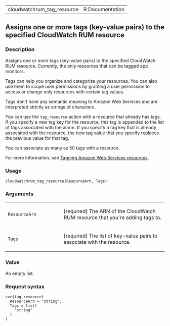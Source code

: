 <table style="width: 100%;">
<tbody>
<tr class="odd">
<td>cloudwatchrum_tag_resource</td>
<td style="text-align: right;">R Documentation</td>
</tr>
</tbody>
</table>

## Assigns one or more tags (key-value pairs) to the specified CloudWatch RUM resource

### Description

Assigns one or more tags (key-value pairs) to the specified CloudWatch
RUM resource. Currently, the only resources that can be tagged app
monitors.

Tags can help you organize and categorize your resources. You can also
use them to scope user permissions by granting a user permission to
access or change only resources with certain tag values.

Tags don't have any semantic meaning to Amazon Web Services and are
interpreted strictly as strings of characters.

You can use the `tag_resource` action with a resource that already has
tags. If you specify a new tag key for the resource, this tag is
appended to the list of tags associated with the alarm. If you specify a
tag key that is already associated with the resource, the new tag value
that you specify replaces the previous value for that tag.

You can associate as many as 50 tags with a resource.

For more information, see [Tagging Amazon Web Services
resources](https://docs.aws.amazon.com/tag-editor/latest/userguide/tagging.html).

### Usage

    cloudwatchrum_tag_resource(ResourceArn, Tags)

### Arguments

<table>
<colgroup>
<col style="width: 35%" />
<col style="width: 65%" />
</colgroup>
<tbody>
<tr class="odd">
<td><code
id="cloudwatchrum_tag_resource_:_ResourceArn">ResourceArn</code></td>
<td><p>[required] The ARN of the CloudWatch RUM resource that you're
adding tags to.</p></td>
</tr>
<tr class="even">
<td><code id="cloudwatchrum_tag_resource_:_Tags">Tags</code></td>
<td><p>[required] The list of key-value pairs to associate with the
resource.</p></td>
</tr>
</tbody>
</table>

### Value

An empty list.

### Request syntax

    svc$tag_resource(
      ResourceArn = "string",
      Tags = list(
        "string"
      )
    )

